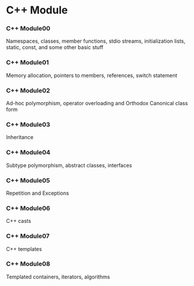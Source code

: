 # C++ Module

### C++ Module00
Namespaces, classes, member functions, stdio streams, initialization lists, static, const, and some other basic stuff
### C++ Module01
Memory allocation, pointers to members, references, switch statement
### C++ Module02
Ad-hoc polymorphism, operator overloading and Orthodox Canonical class form
### C++ Module03
Inheritance
### C++ Module04
Subtype polymorphism, abstract classes, interfaces
### C++ Module05
Repetition and Exceptions  
### C++ Module06  
C++ casts
### C++ Module07  
C++ templates
### C++ Module08  
Templated containers, iterators, algorithms
